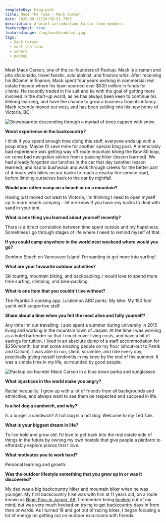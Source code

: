```yaml
---
templateKey: blog-post
title: Meet The Team - Mack Carson
date: 2020-09-11T20:56:51.750Z
description: A brief introduction to our team members.
featuredpost: true
featuredimage: /img/mackheadshot.jpg
tags:
  - Mack Carson
  - meet the team
  - owners
  - packup
---
```

Meet Mack Carson, one of the co-founders of Packup. Mack is a ramen and pho aficionado, travel fanatic, avid alpinist, and finance whiz. After receiving his BComm in finance, Mack spent four years working in commercial real estate finance where his team sourced over $500 million in funds for clients. He recently traded in his suit and tie with the goal of getting more involved in the start-up world, as he has always been keen to continue his lifelong learning, and have the chance to grow a business from its infancy. Mack recently moved out west, and has been settling into his new home of Victoria, BC.

![Snowboarder descending through a myriad of trees capped with snow](/img/044a8714.jpg)

**Worst experience in the backcountry?**

I think if you spend enough time doing this stuff, everyone ends up with a poop story. Maybe I’ll save mine for another special blog post. A memorably bad experience was getting way off route mountain biking the Bow 80 loop, on some bad navigation advice from a passing hiker (lesson learned). We had already forgotten our lunches in the car that day (another lesson learned), and had to bushwack and walk through creeks for the better part of 4 hours with bikes on our backs to reach a nearby fire service road, before limping ourselves back to the car by nightfall.

**Would you rather camp on a beach or on a mountain?**

Having just moved out west to Victoria, I’m thinking I need to open myself up to more beach camping - let me know if you have any hacks to deal with sand in your tent.

**What is one thing you learned about yourself recently?**

There is a direct correlation between time spent outside and my happiness. Sometimes I go through stages of life where I need to remind myself of that.

**If you could camp anywhere in the world next weekend where would you go?**

Sombrio Beach on Vancouver Island. I’m wanting to get more into surfing!

**What are your favourite outdoor activities?**

Ski touring, mountain biking, and backpacking. I would love to spend more time surfing, climbing, and bike-packing.

**What is one item that you couldn't live without?**

The Paprika 3 cooking app. Lululemon ABC pants. My bike. My 150 foot yacht with supportive staff.

**Share about a time when you felt the most alive and fully yourself?**

Any time I'm out travelling. I also spent a summer during university in 2015 living and working in the mountain town of Jasper. At the time I was working as a hotel bartender so that I could cover living costs, and have a bit of savings for tuition. I lived in an absolute dump of a staff accommodation for $250/month, but met some amazing people on my floor (shout-out to Patrik and Callum). I was able to run, climb, scramble, and ride every day, practically giving myself tendonitis in my knee by the end of the summer. It was a simple time in my life, surrounded by good people.

![Packup co-founder Mack Carson in a blue down parka and sunglasses](/img/044a1107.jpg)

**What injustices in the world make you angry?**

Racial inequality. I grew up with a lot of friends from all backgrounds and ethnicities, and always want to see them be respected and succeed in life.

**Is a hot dog a sandwich, and why?**

Is a burger a sandwich? A hot dog is a hot dog. Welcome to my Ted Talk.

**What is your biggest dream in life?**

To live bold and grow old. I’d love to get back into the real estate side of things in the future by owning my own hostels that give people a platform to affordably explore places that I love.

**What motivates you to work hard?**

Personal learning and growth.

**Was the outdoor lifestyle something that you grew up in or was it discovered?**

My dad was a big backcountry hiker and mountain biker when he was younger. My first backcountry hike was with him at 11 years old, on a route known as [Nigel Pass in Jasper, AB](https://www.alltrails.com/trail/canada/alberta/nigel-pass). I remember being [bonked](https://en.wikipedia.org/wiki/Hitting_the_wall) out of my mind, but was very much hooked on trying to get backcountry days in from then onwards. As I turned 18 and got out of racing bikes, I began focusing a lot of energy on getting out on outdoor excursions with friends.